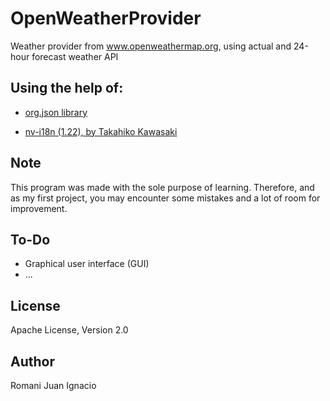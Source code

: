 # OpenWeatherProvider
Weather provider from www.openweathermap.org, using actual and 24-hour forecast weather API

## Using the help of:

- [org.json library](https://mvnrepository.com/artifact/org.json/json)

- [nv-i18n (1.22), by Takahiko Kawasaki](https://github.com/TakahikoKawasaki/nv-i18n)

## Note

This program was made with the sole purpose of learning. Therefore, and as my first project, you may encounter some mistakes and a lot of room for improvement.

## To-Do

- Graphical user interface (GUI)
- ...

## License

Apache License, Version 2.0

## Author

Romani Juan Ignacio
